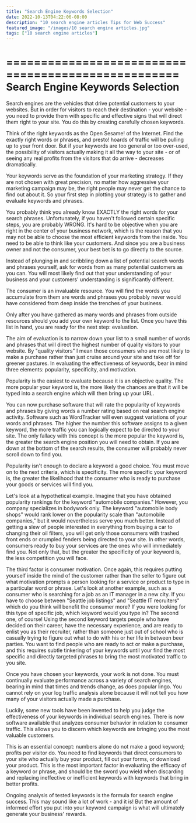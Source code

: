 ```yaml
---
title: "Search Engine Keywords Selection"
date: 2022-10-13T04:22:06-08:00
description: "10 search engine articles Tips for Web Success"
featured_image: "/images/10 search engine articles.jpg"
tags: ["10 search engine articles"]
---
```


===================================================
Search Engine Keywords Selection
===================================================

Search engines are the vehicles that drive potential
customers to your websites. But in order for visitors to
reach their destination - your website - you need to
provide them with specific and effective signs that will
direct them right to your site. You do this by creating
carefully chosen keywords.

Think of the right keywords as the Open Sesame! of the
Internet. Find the exactly right words or phrases, and
presto! hoards of traffic will be pulling up to your front
door. But if your keywords are too general or too
over-used, the possibility of visitors actually making it
all the way to your site - or of seeing any real profits
from the visitors that do arrive - decreases dramatically.

Your keywords serve as the foundation of your marketing
strategy. If they are not chosen with great precision, no
matter how aggressive your marketing campaign may be, the
right people may never get the chance to find out about it.
So your first step in plotting your strategy is to gather
and evaluate keywords and phrases.

You probably think you already know EXACTLY the right words
for your search phrases. Unfortunately, if you haven't
followed certain specific steps, you are probably WRONG.
It's hard to be objective when you are right in the center
of your business network, which is the reason that you may
not be able to choose the most efficient keywords from the
inside. You need to be able to think like your customers.
And since you are a business owner and not the consumer,
your best bet is to go directly to the source.

Instead of plunging in and scribbling down a list of
potential search words and phrases yourself, ask for words
from as many potential customers as you can. You will most
likely find out that your understanding of your business
and your customers' understanding is significantly
different.

The consumer is an invaluable resource. You will find the
words you accumulate from them are words and phrases you
probably never would have considered from deep inside the
trenches of your business.

Only after you have gathered as many words and phrases from
outside resources should you add your own keyword to the
list. Once you have this list in hand, you are ready for
the next step: evaluation.

The aim of evaluation is to narrow down your list to a
small number of words and phrases that will direct the
highest number of quality visitors to your website. By
"quality visitors" I mean those consumers who are most
likely to make a purchase rather than just cruise around
your site and take off for greener pastures. In evaluating
the effectiveness of keywords, bear in mind three elements:
popularity, specificity, and motivation.

Popularity is the easiest to evaluate because it is an
objective quality. The more popular your keyword is, the
more likely the chances are that it will be typed into a
search engine which will then bring up your URL.

You can now purchase software that will rate the popularity
of keywords and phrases by giving words a number rating
based on real search engine activity. Software such as
WordTracker will even suggest variations of your words and
phrases. The higher the number this software assigns to a
given keyword, the more traffic you can logically expect to
be directed to your site. The only fallacy with this
concept is the more popular the keyword is, the greater the
search engine position you will need to obtain. If you are
down at the bottom of the search results, the consumer will
probably never scroll down to find you.

Popularity isn't enough to declare a keyword a good choice.
You must move on to the next criteria, which is
specificity. The more specific your keyword is, the greater
the likelihood that the consumer who is ready to purchase
your goods or services will find you.

Let's look at a hypothetical example. Imagine that you have
obtained popularity rankings for the keyword "automobile
companies." However, you company specializes in bodywork
only. The keyword "automobile body shops" would rank lower
on the popularity scale than "automobile companies," but it
would nevertheless serve you much better. Instead of
getting a slew of people interested in everything from
buying a car to changing their oil filters, you will get
only those consumers with trashed front ends or crumpled
fenders being directed to your site. In other words,
consumers ready to buy your services are the ones who will
immediately find you. Not only that, but the greater the
specificity of your keyword is, the less competition you
will face.

The third factor is consumer motivation. Once again, this
requires putting yourself inside the mind of the customer
rather than the seller to figure out what motivation
prompts a person looking for a service or product to type
in a particular word or phrase. Let's look at another
example, such as a consumer who is searching for a job as
an IT manager in a new city. If you have to choose between
"Seattle job listings" and "Seattle IT recruiters" which do
you think will benefit the consumer more? If you were
looking for this type of specific job, which keyword would
you type in? The second one, of course! Using the second
keyword targets people who have decided on their career,
have the necessary experience, and are ready to enlist you
as their recruiter, rather than someone just out of school
who is casually trying to figure out what to do with his or
her life in between beer parties. You want to find people
who are ready to act or make a purchase, and this requires
subtle tinkering of your keywords until your find the most
specific and directly targeted phrases to bring the most
motivated traffic to you site.

Once you have chosen your keywords, your work is not done.
You must continually evaluate performance across a variety
of search engines, bearing in mind that times and trends
change, as does popular lingo. You cannot rely on your log
traffic analysis alone because it will not tell you how
many of your visitors actually made a purchase.

Luckily, some new tools have been invented to help you
judge the effectiveness of your keywords in individual
search engines. There is now software available that
analyzes consumer behavior in relation to consumer traffic.
This allows you to discern which keywords are bringing you
the most valuable customers.

This is an essential concept: numbers alone do not make a
good keyword; profits per visitor do. You need to find
keywords that direct consumers to your site who actually
buy your product, fill out your forms, or download your
product. This is the most important factor in evaluating
the efficacy of a keyword or phrase, and should be the
sword you wield when discarding and replacing ineffective
or inefficient keywords with keywords that bring in better
profits.

Ongoing analysis of tested keywords is the formula for
search engine success. This may sound like a lot of work -
and it is! But the amount of informed effort you put into
your keyword campaign is what will ultimately generate your
business' rewards.
